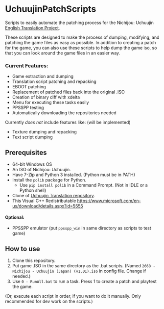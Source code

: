 

# UchuujinPatchScripts
Scripts to easily automate the patching process for the Nichijou: Uchuujin [English Translation Project](https://github.com/noneucat/uchuujin). 

These scripts are designed to make the process of dumping, modifying, and patching the game files as easy as possible. In addition to creating a patch for the game, you can also use these scripts to help dump the game iso, so that you can look around the game files in an easier way.

### Current Features:
* Game extraction and dumping
* Translation script patching and repacking
* EBOOT patching
* Replacement of patched files back into the original .ISO
* Creation of binary diff with xdelta
* Menu for executing these tasks easily
* PPSSPP testing
* Automatically downloading the repositories needed

Currently *does not* include features like: (will be implemented)

* Texture dumping and repacking
* Text script dumping



## Prerequisites
* 64-bit Windows OS
* An ISO of Nichijou: Uchuujin.
* Have 7-Zip and Python 3 installed. (Python must be in PATH)
* Install the `polib` package for Python. 
	* Use `pip install polib` in a Command Prompt. (Not in IDLE or a Python shell)
* Clone of [Uchuujin Translation repository](https://github.com/noneucat/uchuujin).
* This Visual C++ Redistributable
    https://www.microsoft.com/en-us/download/details.aspx?id=5555

#### Optional:
* PPSSPP emulator (put `ppsspp_win` in same directory as scripts to test game)


## How to use

1. Clone this repository.
2. Put game .ISO in the same directory as the .bat scripts. (Named `2668 - Nichijou - Uchuujin (Japan) (v1.01).iso` in config file. Change if needed.)
3. Use `0 - RunAll.bat` to run a task. Press 1 to create a patch and playtest the game.

(Or, execute each script in order, if you want to do it manually. Only recommended for dev work on the scripts.)
